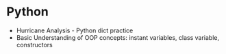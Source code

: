 # Python

- Hurricane Analysis - Python dict practice
- Basic Understanding of OOP concepts: instant variables, class variable, constructors
